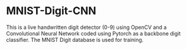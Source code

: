 # MNIST-Digit-CNN
This is a live handwritten digit detector (0-9) using OpenCV and a Convolutional Neural Network coded using Pytorch as a backbone digit classifier. The MNIST Digit database is used for training.
